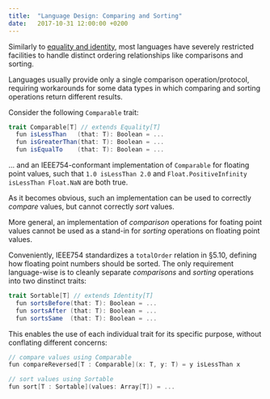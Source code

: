 ```yaml
---
title:  "Language Design: Comparing and Sorting"
date:   2017-10-31 12:00:00 +0200
---
```


Similarly to [equality and identity](equality-and-identity-part1), most languages have severely restricted facilities to handle distinct ordering relationships like comparisons and sorting.

Languages usually provide only a single comparison operation/protocol, requiring workarounds for some data types in which comparing and sorting operations return different results.

Consider the following `Comparable` trait:

```scala
trait Comparable[T] // extends Equality[T]
  fun isLessThan   (that: T): Boolean = ...
  fun isGreaterThan(that: T): Boolean = ...
  fun isEqualTo    (that: T): Boolean = ...
```

... and an IEEE754-conformant implementation of `Comparable` for floating point values, such that `1.0 isLessThan 2.0` and `Float.PositiveInfinity isLessThan Float.NaN` are both true.

As it becomes obvious, such an implementation can be used to correctly _compare_ values, but cannot correctly _sort_ values.

More general, an implementation of _comparison_ operations for foating point values cannot be used as a stand-in for _sorting_ operations on floating point values.

Conveniently, IEEE754 standardizes a `totalOrder` relation in §5.10, defining how floating point numbers should be sorted.
The only requirement language-wise is to cleanly separate _comparisons_ and _sorting_ operations into two dinstinct traits:


```scala
trait Sortable[T] // extends Identity[T]
  fun sortsBefore(that: T): Boolean = ...
  fun sortsAfter (that: T): Boolean = ...
  fun sortsSame  (that: T): Boolean = ...
```

This enables the use of each individual trait for its specific purpose, without conflating different concerns:

```scala
// compare values using Comparable
fun compareReversed[T : Comparable](x: T, y: T) = y isLessThan x

// sort values using Sortable
fun sort[T : Sortable](values: Array[T]) = ...
```
